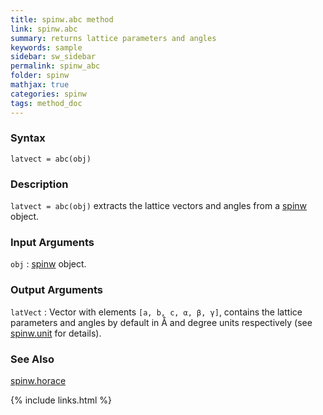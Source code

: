 ```yaml
---
title: spinw.abc method
link: spinw.abc
summary: returns lattice parameters and angles
keywords: sample
sidebar: sw_sidebar
permalink: spinw_abc
folder: spinw
mathjax: true
categories: spinw
tags: method_doc
---
```

  
### Syntax
  
`latvect = abc(obj)`
  
### Description
  
`latvect = abc(obj)` extracts the lattice vectors and angles from a
[spinw](spinw) object.
  
### Input Arguments
  
`obj`
: [spinw](spinw) object.
  
### Output Arguments
  
`latVect`
: Vector with elements `[a, b, c, α, β, γ]`,
  contains the lattice parameters and angles by default in Å and
  degree units respectively (see [spinw.unit](spinw_unit) for details).
  
### See Also
  
[spinw.horace](spinw_horace)
 

{% include links.html %}
